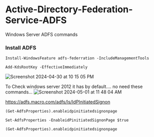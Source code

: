 # Active-Directory-Federation-Service-ADFS
Windows Server ADFS commands


### Install ADFS

```
Install-WindowsFeature adfs-federration -IncludeManagementTools
```

```
Add-KdsRootKey -EffectiveImmediately
```



![Screenshot 2024-04-30 at 10 15 05 PM](https://github.com/0xMasud101/Active-Directory-Federation-Service-ADFS/assets/39289859/ff878e3a-37e4-41fb-8dc4-2d8e7de06b31)



To Check windows server 2012 it has by default.... no need these commands...
![Screenshot 2024-05-01 at 11 48 04 AM](https://github.com/0xMasud101/Active-Directory-Federation-Service-ADFS/assets/39289859/f87ebaac-9510-47ce-bd5a-d81e3bd566a1)

https://adfs.macro.com/adfs/ls/IdPInitiatedSignon

```
(Get-AdfsProperties).enableidpinitiatedsignonpage
```

```
Set-AdfsProperties -EnableidPinitiatedSignonPage $true
```

```
(Get-AdfsProperties).enableidpinitiatedsignonpage
```


